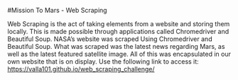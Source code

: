 #Mission To Mars - Web Scraping

Web Scraping is the act of taking elements from a website and storing them locally. This is made possible through applications called Chromedriver and Beautiful Soup. NASA’s website was scraped Using Chromedriver and Beautiful Soup. What was scraped was the latest news regarding Mars, as well as the latest featured satellite image. All of this was encapsulated in our own website that is on display. Use the following link to access it: https://valla101.github.io/web_scraping_challenge/

